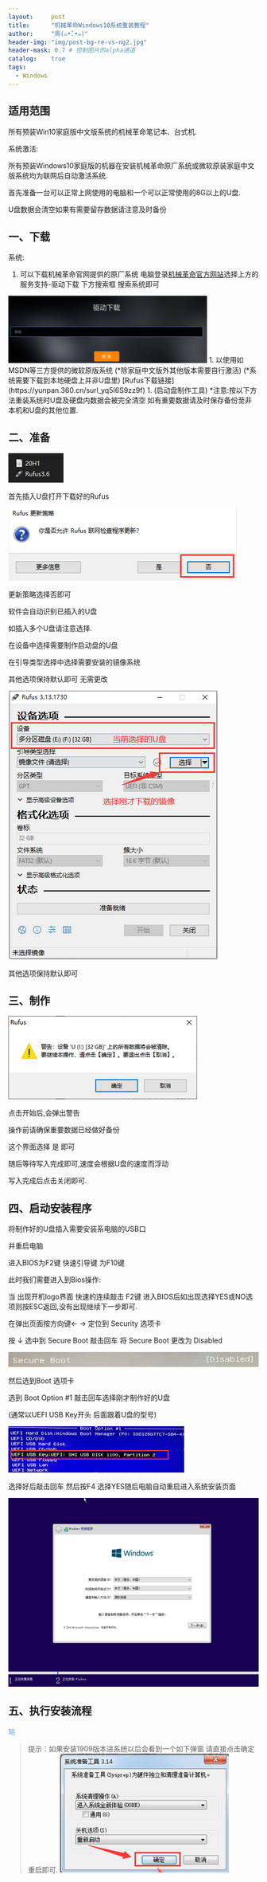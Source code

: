 ```yaml
---
layout:     post
title:      "机械革命Windows10系统重装教程"
author:     "周(๑•̌.•๑)"
header-img: "img/post-bg-re-vs-ng2.jpg"
header-mask: 0.7 # 控制图片的alpha通道
catalog:    true
tags:
  - Windows
---
```



## 适用范围

所有预装Win10家庭版中文版系统的机械革命笔记本、台式机.

系统激活:

所有预装Windows10家庭版的机器在安装机械革命原厂系统或微软原装家庭中文版系统均为联网后自动激活系统.

首先准备一台可以正常上网使用的电脑和一个可以正常使用的8G以上的U盘.

U盘数据会清空如果有需要留存数据请注意及时备份

## 一、下载

系统:



1. 可以下载机械革命官网提供的原厂系统
电脑登录[机械革命官方网站](http://www.mechrevo.com)选择上方的服务支持-驱动下载
下方搜索框 搜索系统即可
<img src="/img/mechrevo-reinstall-system/1.png" width="400">
1. 以使用如MSDN等三方提供的微软原版系统
(*除家庭中文版外其他版本需要自行激活)
(*系统需要下载到本地硬盘上并非U盘里)
[Rufus下载链接](https://yunpan.360.cn/surl_yq5I6S9zz9f)
1. (启动盘制作工具)
*注意:按以下方法重装系统时U盘及硬盘内数据会被完全清空
如有重要数据请及时保存备份至非本机和U盘的其他位置.

## 二、准备

![20H1 and Rufus3.6](/img/mechrevo-reinstall-system/2.png)

首先插入U盘打开下载好的Rufus

![](/img/mechrevo-reinstall-system/3.png)

更新策略选择否即可

软件会自动识别已插入的U盘

如插入多个U盘请注意选择.

在设备中选择需要制作启动盘的U盘

在引导类型选择中选择需要安装的镜像系统

其他选项保持默认即可 无需更改

![](/img/mechrevo-reinstall-system/4.png)

其他选项保持默认即可

## 三、制作

![](/img/mechrevo-reinstall-system/5.png)

点击开始后,会弹出警告

操作前请确保重要数据已经做好备份

这个界面选择 是 即可

随后等待写入完成即可,速度会根据U盘的速度而浮动

写入完成后点击关闭即可.

## 四、启动安装程序

将制作好的U盘插入需要安装系电脑的USB口

并重启电脑

进入BIOS为F2键 快速引导键 为F10键

此时我们需要进入到Bios操作:

当 出现开机logo界面 快速的连续敲击 F2键
进入BIOS后如出现选择YES或NO选项则按ESC返回,没有出现继续下一步即可.

在弹出页面按方向键← → 定位到 Security 选项卡

按 ↓ 选中到 Secure Boot 敲击回车 将 Secure Boot 更改为 Disabled

![](/img/mechrevo-reinstall-system/6.png)

然后选到Boot 选项卡

选到 Boot Option #1 敲击回车选择刚才制作好的U盘

(通常以UEFI USB Key开头 后面跟着U盘的型号)

![](/img/mechrevo-reinstall-system/7.png)

选择好后敲击回车 然后按F4 选择YES随后电脑自动重启进入系统安装页面

![](/img/mechrevo-reinstall-system/8.png)



## 五、执行安装流程

<p style="color: #80a6eb;">略</p>



> 提示：如果安装1909版本进系统以后会看到一个如下弹窗 请直接点击确定重启即可.
![](/img/mechrevo-reinstall-system/9.png)
